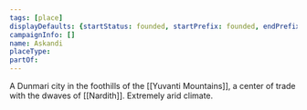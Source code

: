 ```yaml
---
tags: [place]
displayDefaults: {startStatus: founded, startPrefix: founded, endPrefix: destroyed, endStatus: destroyed}
campaignInfo: []
name: Askandi
placeType:
partOf:
---
```


A Dunmari city in the foothills of the [[Yuvanti Mountains]], a center of trade with the dwaves of [[Nardith]]. Extremely arid climate.